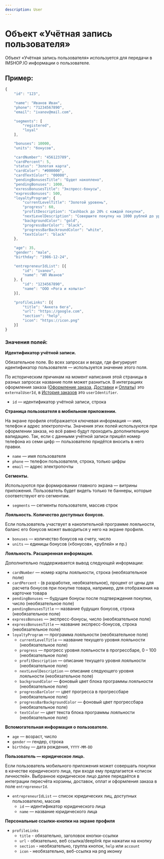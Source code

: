```yaml
---
description: User
---
```


# Объект «Учётная запись пользователя»

Объект «Учётная запись пользователя» используется для передачи в IMSHOP.IO информации о пользователе.

## Пример:

```javascript
{
    "id": "123",
    
    "name": "Иванов Иван",
    "phone": "71234567890",
    "email": "ivanov@mail.com",
    
    "segments": [
        "registered",
        "loyal"
    ],

    "bonuses": 10000,
    "units": "бонусов",
    
    "cardNumber": "456123789",
    "cardPercent": 5,
    "status": "Золотая карта",
    "cardColor": "#000000",
    "cardTextColor": "00000",
    "pendingBonusesTitle": "Будет накоплено",
    "pendingBonuses": 1000,
    "exressBonusesTitle": "Экспресс-бонусы",
    "expressBonuses": 500,
    "loyaltyProgram": {
        "currentLevelTitle": "Золотой уровень",
        "progress": 60,
        "profitDescription": "Cashback до 20% с каждой покупки",
        "nextLevelDescription": "Совершите покупку на 1000 рублей до уровня Платиновый",
        "backgroundColor": "gold",
        "progressBarColor": "black",
        "progressBarBackroundColor": "white",
        "textColor": "black"
    },
    
    "age": 35,
    "gender": "male",
    "birthday": "1986-12-24",
    
    "entrepreneurIdList": [{
        "id": "ivanov",
        "name": "ИП Иванов"
    }, {
        "id": "1234567890",
        "name": "ООО «Рога и копыта»"
    }],
    
    "profileLinks": [{
        "title": "Анкета бега",
        "url": "https://google.com",
        "section": "help",
        "icon": "https://icon.png"
    }]
}
```

### Значения полей:

**Идентификатор учётной записи.**

Обязательное поле. Во всех запросах и везде, где фигурирует идентификатор пользователя — используется значение этого поля.&#x20;

По историческим причинам на момент написания этой страницы в разных запросах название поля может разниться. В интеграциях оформления заказа ([Оформление заказа](../../oformlenie-zakaza.-dostavki-oplaty/order.md), [Доставки](../../oformlenie-zakaza.-dostavki-oplaty/deliveries.md) и [Оплаты](../../oformlenie-zakaza.-dostavki-oplaty/payments.md)) это `externalUserId`, в [История заказов](order-history.md) это `userIdentifier`.

* `id`  — идентификатор учётной записи, строка

**Страница пользователя в мобильном приложении.**

На экране профиля отображается ключевая информация — имя, телефон и адрес электропочты. Значения этих полей используются при оформлении заказа, но всё равно будут проходить дополнительную валидацию. Так, если с данными учётной записи пришёл номер телефона из семи цифр — пользователю придётся вносить в него правки.

* `name` — имя пользователя
* `phone` — телефон пользователя, строка, только цифры
* `email` — адрес электропочты

**Сегменты.**

Используются при формировании главного экрана — витрины приложения. Пользователь будет видеть только те баннеры, которые соответствуют его сегментам.&#x20;

* `segments` — сегменты пользователя, массив строк

**Лояльность. Количество доступных бонусов.**

Если пользователь участвует в накопительной программе лояльности, баланс его бонусов может выводиться у него на экране профиля.

* `bonuses` — количество бонусов на счету, число
* `units` — единицы бонусов («бонусов», «рублей» и пр.)

**Лояльность. Расширенная информация.**

Дополнительно поддерживается вывод следующей информации:

* `cardNumber` — номер карты лояльности, строка (необязательное поле)
* `cardPercent` - (в разработке, необязательное), процент от цены для расчета бонусов при покупке товара, например, для отображения на карточке товара
* `pendingBonuses` — будущие бонусы после подтверждения покупки, число (необязательное поле)
* `pendingBonusesTitle` — название будущих бонусов, строка (необязательное поле)
* `expressBonuses` — экспресс-бонусы, число (необязательное поле)
* `expressBonusesTitle` — название экспресс-бонусов, строка (необязательное поле)
* `loyaltyProgram` — программа лояльности (необязательное поле)
  * `currentLevelTitle` — название текущего уровня лояльности (необязательное поле)
  * `progress` — прогресс уровня лояльности в прогрессбаре, 0 – 100 (необязательное поле)
  * `profitDescription` — описание текущего уровня лояльности (необязательное поле)
  * `nextLevelDescription` — описание следующего уровня лояльности (необязательное поле)
  * `backgroundColor` — фоновый цвет блока программы лояльности (необязательное поле)
  * `progressBarColor` — цвет прогресса в прогрессбаре (необязательное поле)
  * `progressBarBackgroundColor` — фоновый цвет прогрессбара (необязательное поле)
  * `textColor` — цвет текста блока программы лояльности (необязательное поле)

**Вспомогательная информация о пользователе.**

* `age` — возраст, число
* `gender` — гендер, строка
* `birthday` — дата рождения, `YYYY-MM-DD`

**Пользователь — юридическое лицо.**

Если пользователь мобильного приложения может совершать покупки в качестве юридического лица, при входе ему предлагается «список личностей». Выбранное юридическое лицо далее передаётся в интеграции пересчёта корзины, доставок, оплат и оформления заказа в поле `entrepreneurId`.

* `entrepreneurIdList` — список юридических лиц, доступных пользователю, массив
  * `id` — идентификатор юридического лица
  * `name` — название юридического лица

**Персональные ссылки-кнопки на экране профиля**

* `profileLinks`
  * `title` - обязательно, заголовок кнопки-ссылки
  * `url` - обязательно, веб ссылка/deeplink при нажатии на кнопку
  * `section` - необязательно, группа кнопок, `help` или `account`
  * `icon` - необязательно, веб-ссылка на png иконку
